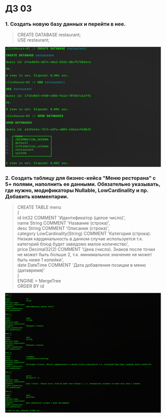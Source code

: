 # ДЗ 03

### 1. Создать новую базу данных и перейти в нее.

> CREATE DATABASE restaurant;  
USE restaurant;  

![](https://github.com/oslavgorod/Clickhouse-2024/blob/main/DZ03/001.png)

### 2. Создать таблицу для бизнес-кейса "Меню ресторана" с 5+ полями, наполнить ее данными. Обязательно указывать, где нужно, модификаторы Nullable, LowCardinality и пр. Добавить комментарии.  

> CREATE TABLE menu  
(  
    id Int32 COMMENT 'Идентификатор (целое число)',  
    name String COMMENT 'Название (строка)',  
    desc String COMMENT 'Описание (строка)',  
    category LowCardinality(String) COMMENT 'Категория (строка). Низкая кардинальность в данном случае используется т.к. категорий блюд будет заведомо малое количество',  
    price Decimal32(2) COMMENT 'Цена (число). Знаков после точки не может быть больше 2, т.к. минимальное значение не может быть ниже 1 копейки',  
    date DateTime COMMENT 'Дата добавления позиции в меню (датавремя)'  
)  
ENGINE = MergeTree  
ORDER BY id  

![](https://github.com/oslavgorod/Clickhouse-2024/blob/main/DZ03/002.png)  
